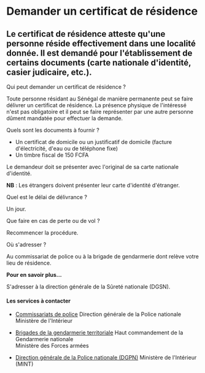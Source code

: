 # Demander un certificat de résidence

Le certificat de résidence atteste qu'une personne réside effectivement dans une localité donnée. Il est demandé pour l'établissement de certains documents (carte nationale d'identité, casier judicaire, etc.).
-----------------------------------------------------------------------------------------------------------------------------------------------------------------------------------------------------------------

Qui peut demander un certificat de résidence ?

Toute personne résidant au Sénégal de manière permanente peut se faire délivrer un certificat de résidence. La présence physique de l'intéressé n'est pas obligatoire et il peut se faire représenter par une autre personne dûment mandatée pour effectuer la demande.

Quels sont les documents à fournir ?

*   Un certificat de domicile ou un justificatif de domicile (facture d'électricité, d'eau ou de téléphone fixe)
*   Un timbre fiscal de 150 FCFA

Le demandeur doit se présenter avec l'original de sa carte nationale d'identité.

**NB** : Les étrangers doivent présenter leur carte d'identité d'étranger.

Quel est le délai de délivrance ?

Un jour.  

Que faire en cas de perte ou de vol ?

Recommencer la procédure.  

Où s'adresser ?

Au commissariat de police ou à la brigade de gendarmerie dont relève votre lieu de résidence.

**Pour en savoir plus...**

S'adresser à la direction générale de la Sûreté nationale (DGSN).

#### Les services à contacter

*   [Commissariats de police](../../../services/commissariats-de-police.md) Direction générale de la Police nationale  
    Ministère de l'Intérieur  
    
*   [Brigades de la gendarmerie territoriale](../../../services/brigades-de-la-gendarmerie-territoriale.md) Haut commandement de la Gendarmerie nationale  
    Ministère des Forces armées  
    
*   [Direction générale de la Police nationale (DGPN)](../../../services/direction-generale-de-la-police-nationale-dgpn.md) Ministère de l'Intérieur (MINT)